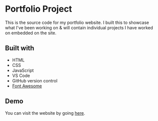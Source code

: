 # Portfolio Project

This is the source code for my portfolio website. I built this to showcase what I've been working on & will contain individual projects I have worked on embedded on the site.

## Built with

* HTML
* CSS
* JavaScript
* VS Code
* GitHub version control
* [Font Awesome](https://fontawesome.com/)

## Demo

You can visit the website by going [here](benxbb.github.io).
